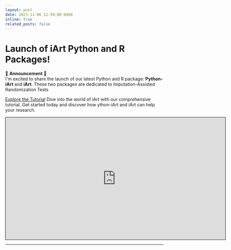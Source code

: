 ```yaml
---
layout: post
date: 2023-11-06 12:59:00-0400
inline: true
related_posts: false
---
```


# Launch of iArt Python and R Packages!

🎉 **Announcement** 🎉  
I'm excited to share the launch of our latest Python and R package: **Python-iArt** and **iArt**. These two packages are dedicated to Imputation-Assisted Randomization Tests

[Explore the Tutorial](https://i-art.readthedocs.io/en/latest/) 
Dive into the world of iArt with our comprehensive tutorial. Get started today and discover how ython-iArt and iArt can help your research.

<iframe src="https://i-art.readthedocs.io/en/latest/" width="700" height="388" style="border:1px solid black;">Your browser does not support PDFs. Download the PDF to view it: <a href="https://i-art.readthedocs.io/en/latest/">Download PDF</a>.</iframe>

---
